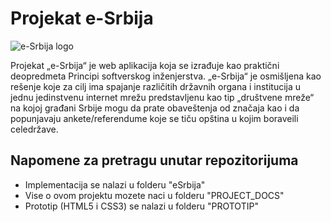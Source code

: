 
#  Projekat e-Srbija
![e-Srbija logo](https://i.imgur.com/qC0ti6U.png)


Projekat „e-Srbija“ je web aplikacija koja se izrađuje kao praktični deopredmeta Principi softverskog inženjerstva. „e-Srbija“ je osmišljena kao rešenje koje za cilj ima spajanje različitih državnih organa i institucija u jednu jedinstvenu internet mrežu predstavljenu kao tip „društvene mreže“ na kojoj građani Srbije mogu da prate obaveštenja od značaja kao i da popunjavaju ankete/referendume koje se tiču opština u kojim boraveili celedržave.

##  Napomene za pretragu unutar repozitorijuma

- Implementacija se nalazi u folderu "eSrbija"
- Vise o ovom projektu mozete naci u folderu "PROJECT_DOCS"
- Prototip (HTML5 i CSS3) se nalazi u folderu "PROTOTIP"
